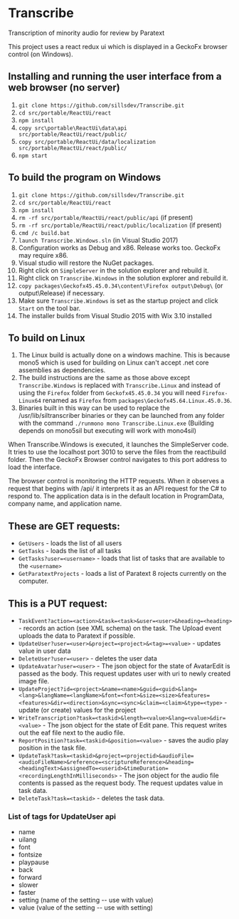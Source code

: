 # Transcribe
Transcription of minority audio for review by Paratext

This project uses a react redux ui which is displayed in a GeckoFx browser control (on Windows).

## Installing and running the user interface from a web browser (no server)
1. `git clone https://github.com/sillsdev/Transcribe.git`
1. `cd src/portable/ReactUi/react`
1. `npm install`
1. `copy src\portable\ReactUi\data\api src/portable/ReactUi/react/public/`
1. `copy src/portable/ReactUi/data/localization src/portable/ReactUi/react/public/`
1. `npm start`

## To build the program on Windows
1. `git clone https://github.com/sillsdev/Transcribe.git`
1. `cd src/portable/ReactUi/react`
1. `npm install`
1. `rm -rf src/portable/ReactUi/react/public/api` (if present)
1. `rm -rf src/portable/ReactUi/react/public/localization` (if present)
1. `cmd /c build.bat`
1. `launch Transcribe.Windows.sln` (in Visual Studio 2017)
1. Configuration works as Debug and x86. Release works too. GeckoFx may require x86.
1. Visual studio will restore the NuGet packages.
1. Right click on `SimpleServer` in the solution explorer and rebuild it.
1. Right click on `Transcribe.Windows` in the solution explorer and rebuild it.
1. `copy packages\Geckofx45.45.0.34\content\Firefox output\Debug\` (or output\Release) if necessary.
1. Make sure `Transcribe.Windows` is set as the startup project and click `Start` on the tool bar.
1. The installer builds from Visual Studio 2015 with Wix 3.10 installed

## To build on Linux
1. The Linux build is actually done on a windows machine. This is because mono5 which is used for building on Linux can't accept .net core assemblies as dependencies.
1. The build instructions are the same as those above except `Transcribe.Windows` is replaced with `Transcribe.Linux` and instead of using the `Firefox` folder from `Geckofx45.45.0.34` you will need `Firefox-Linux64` renamed as `Firefox` from `packages\Geckofx45.64.Linux.45.0.36`.
1. Binaries built in this way can be used to replace the /usr/lib/siltranscriber binaries or they can be launched from any folder with the command `./runmono mono Transcribe.Linux.exe` (Building depends on mono5sil but executing will work with mono4sil)

When Transcribe.Windows is executed, it launches the SimpleServer code. It tries to use the localhost port 3010 to serve the files from the react\build folder. Then the GeckoFx Browser control navigates to this port address to load the interface.

The browser control is monitoring the HTTP requests. When it observes a request that begins with /api/ it interprets it as an API request for the C# to respond to. The application data is in the default location in ProgramData, company name, and application name.

## These are GET requests:
- `GetUsers` - loads the list of all users
- `GetTasks` - loads the list of all tasks
- `GetTasks?user=<username>` - loads that list of tasks that are available to the `<username>`
- `GetParatextProjects` - loads a list of Paratext 8 rojects currently on the computer.

## This is a PUT request:
- `TaskEvent?action=<action>&task=<task>&user=<user>&heading=<heading>` - records an action (see XML schema) on the task. The Upload event uploads the data to Paratext if possible.
- `UpdateUser?user=<user>&project=<project>&<tag>=<value>` - updates value in user data
- `DeleteUser?user=<user>` - deletes the user data
- `UpdateAvatar?user=<user>` - The json object for the state of AvatarEdit is passed as the body. This request updates user with uri to newly created image file.
- `UpdateProject?id=<project>&name=<name>&guid=<guid>&lang=<lang>&langName=<langName>&font=<font>&size=<size>&features=<features>&dir=<direction>&sync=<sync>&claim=<claim>&type=<type>` - update (or create) values for the project
- `WriteTranscription?task=<taskid>&length=<value>&lang=<value>&dir=<value>` - The json object for the state of Edit pane. This request writes out the eaf file next to the audio file.
- `ReportPosition?task=<taskid>&position=<value>` - saves the audio play position in the task file.
- `UpdateTask?task=<taskid>&project=<projectid>&audioFile=<audioFileName>&reference=<scriptureReference>&heading=<headingText>&assignedTo=<userid>&timeDuration=<recordingLengthInMilliseconds>` - The json object for the audio file contents  is passed as the request body. The request updates value in task data.
- `DeleteTask?task=<taskid>` - deletes the task data.

### List of tags for UpdateUser api
- name
- uilang
- font
- fontsize
- playpause
- back
- forward
- slower
- faster
- setting (name of the setting -- use with value)
- value (value of the setting -- use with setting)

